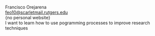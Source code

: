 Francisco Orejarena  
feo10@scarletmail.rutgers.edu  
{no personal website}  
I want to learn how to use pogramming processes to improve research techniques
